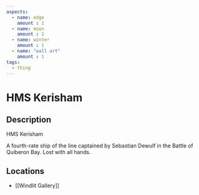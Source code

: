 ```yaml
---
aspects: 
  - name: edge
    amount : 1
  - name: moon
    amount : 1
  - name: winter
    amount : 1
  - name: "wall art"
    amount : 1
tags:
  - thing
---
```


# HMS Kerisham

## Description
HMS Kerisham

A fourth-rate ship of the line captained by Sebastian Dewulf in the Battle of Quiberon Bay. Lost with all hands.
## Locations
- [[Windlit Gallery]]